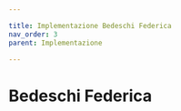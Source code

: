 ```yaml
---

title: Implementazione Bedeschi Federica
nav_order: 3
parent: Implementazione

---
```


# Bedeschi Federica